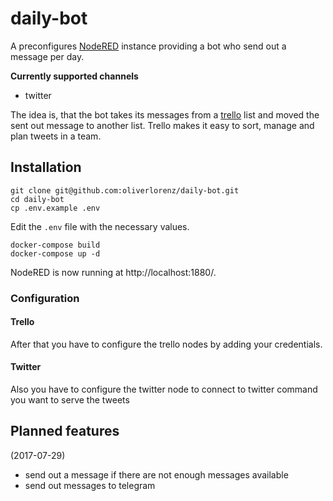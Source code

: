 # daily-bot

A preconfigures [NodeRED](https://nodered.org/) instance providing a bot who send out a message per day.

**Currently supported channels**

* twitter

The idea is, that the bot takes its messages from a [trello](https://trello.com) list and moved the sent out message to another list. Trello makes it easy to sort, manage and plan tweets in a team.

## Installation

```
git clone git@github.com:oliverlorenz/daily-bot.git
cd daily-bot
cp .env.example .env
```

Edit the `.env` file with the necessary values.

```
docker-compose build
docker-compose up -d
```

NodeRED is now running at http://localhost:1880/.

### Configuration

#### Trello

After that you have to configure the trello nodes by adding your credentials.

#### Twitter

Also you have to configure the twitter node to connect to twitter command you want to serve the tweets

## Planned features
(2017-07-29)

* send out a message if there are not enough messages available
* send out messages to telegram
